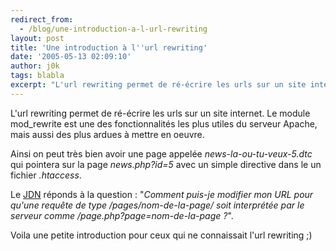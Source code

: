 ```yaml
---
redirect_from:
  - /blog/une-introduction-a-l-url-rewriting
layout: post
title: 'Une introduction à l''url rewriting'
date: '2005-05-13 02:09:10'
author: j0k
tags: blabla
excerpt: "L'url rewriting permet de ré-écrire les urls sur un site internet.   Le module mod_rewrite est une des fonctionnalités les plus utiles du serveur Apache, mais aussi des plus ardues à mettre en oeuvre.  \n  \nAinsi on peut très bien avoir une page appelée *news-la-ou-tu-veux-5.dtc* qui pointera sur la page *news.php?id=5* avec un simple directive dans le un      …"
---
```


L'url rewriting permet de ré-écrire les urls sur un site internet.   Le module mod_rewrite est une des fonctionnalités les plus utiles du serveur Apache, mais aussi des plus ardues à mettre en oeuvre.

Ainsi on peut très bien avoir une page appelée *news-la-ou-tu-veux-5.dtc* qui pointera sur la page *news.php?id=5* avec un simple directive dans le un fichier *.htaccess*.

Le [JDN](http://developpeur.journaldunet.com/tutoriel/out/050512-apache-mod-rewirte-reecriture-url.shtml) réponds à la question : "*Comment puis-je modifier mon URL pour qu'une requête de type /pages/nom-de-la-page/ soit interprétée par le serveur comme /page.php?page=nom-de-la-page ?*".

Voila une petite introduction pour ceux qui ne connaissait l'url rewriting ;)
